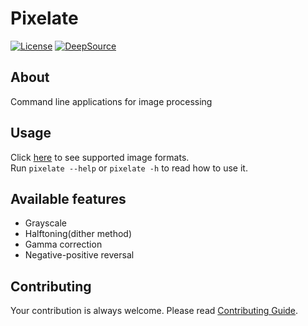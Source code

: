 # Pixelate

[![License](https://img.shields.io/github/license/rmuraix/pixelate)](./LICENSE)
[![DeepSource](https://app.deepsource.com/gh/rmuraix/pixelate.svg/?label=active+issues&token=q-nr7qZ1BorKK50kZt8nwRt-)](https://app.deepsource.com/gh/rmuraix/pixelate/?ref=repository-badge)

## About

Command line applications for image processing

## Usage

Click [here](https://github.com/image-rs/image#supported-image-formats) to see supported image formats.  
Run `pixelate --help` or `pixelate -h` to read how to use it.

## Available features

- Grayscale
- Halftoning(dither method)
- Gamma correction
- Negative-positive reversal

## Contributing

Your contribution is always welcome. Please read [Contributing Guide](.github/CONTRIBUTING.md).
